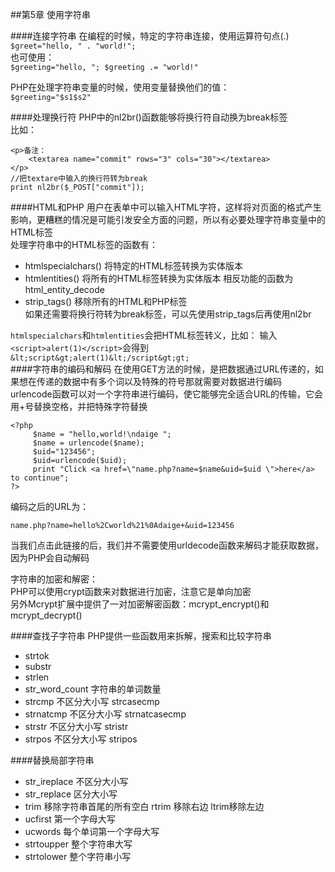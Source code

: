 ##第5章 使用字符串

####连接字符串
在编程的时候，特定的字符串连接，使用运算符句点(.)  
`$greet="hello, " . "world!"; `  
也可使用：  
`$greeting="hello, "; $greeting .= "world!"`  

PHP在处理字符串变量的时候，使用变量替换他们的值：  
`$greeting="$s1$s2"`

####处理换行符
PHP中的nl2br()函数能够将换行符自动换为break标签  
比如：

    <p>备注：
        <textarea name="commit" rows="3" cols="30"></textarea>
    </p>
    //把textare中输入的换行符转为break
    print nl2br($_POST["commit"]);

####HTML和PHP
用户在表单中可以输入HTML字符，这样将对页面的格式产生影响，更糟糕的情况是可能引发安全方面的问题，所以有必要处理字符串变量中的HTML标签  
处理字符串中的HTML标签的函数有：
- htmlspecialchars() 将特定的HTML标签转换为实体版本 
- htmlentities() 
  将所有的HTML标签转换为实体版本 相反功能的函数为html_entity_decode
- strip_tags() 移除所有的HTML和PHP标签  
  如果还需要将换行符转为break标签，可以先使用strip_tags后再使用nl2br


`htmlspecialchars`和`htmlentities`会把HTML标签转义，比如：
输入`<script>alert(1)</script>`会得到`&lt;script&gt;alert(1)&lt;/script&gt;gt;`  
####字符串的编码和解码
在使用GET方法的时候，是把数据通过URL传递的，如果想在传递的数据中有多个词以及特殊的符号那就需要对数据进行编码
urlencode函数可以对一个字符串进行编码，使它能够完全适合URL的传输，它会用+号替换空格，并把特殊字符替换  

    <?php
         $name = "hello,world!\ndaige ";
         $name = urlencode($name);
         $uid="123456";
         $uid=urlencode($uid);
         print "Click <a href=\"name.php?name=$name&uid=$uid \">here</a> to continue";
    ?>

编码之后的URL为：

    name.php?name=hello%2Cworld%21%0Adaige+&uid=123456 

当我们点击此链接的后，我们并不需要使用urldecode函数来解码才能获取数据，因为PHP会自动解码  

字符串的加密和解密：  
PHP可以使用crypt函数来对数据进行加密，注意它是单向加密  
另外Mcrypt扩展中提供了一对加密解密函数：mcrypt_encrypt()和mcrypt_decrypt()  


####查找子字符串
PHP提供一些函数用来拆解，搜索和比较字符串  
- strtok
- substr
- strlen
- str_word_count  字符串的单词数量
- strcmp  不区分大小写 strcasecmp
- strnatcmp  不区分大小写 strnatcasecmp
- strstr 不区分大小写 stristr
- strpos  不区分大小写 stripos

####替换局部字符串
- str_ireplace 不区分大小写
- str_replace 区分大小写
- trim 移除字符串首尾的所有空白 rtrim 移除右边 ltrim移除左边
- ucfirst 第一个字母大写
- ucwords 每个单词第一个字母大写
- strtoupper 整个字符串大写
- strtolower  整个字符串小写


